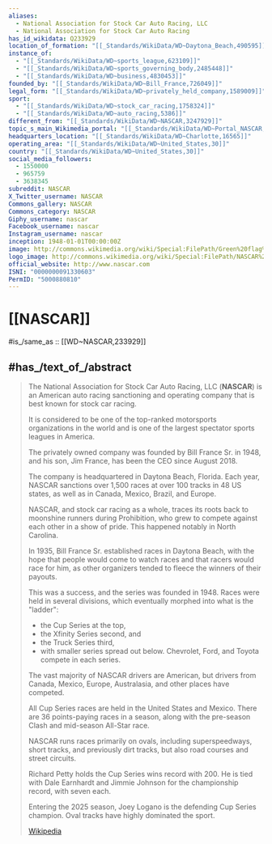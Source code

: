 ```yaml
---
aliases:
  - National Association for Stock Car Auto Racing, LLC
  - National Association for Stock Car Auto Racing
has_id_wikidata: Q233929
location_of_formation: "[[_Standards/WikiData/WD~Daytona_Beach,490595]]"
instance_of:
  - "[[_Standards/WikiData/WD~sports_league,623109]]"
  - "[[_Standards/WikiData/WD~sports_governing_body,2485448]]"
  - "[[_Standards/WikiData/WD~business,4830453]]"
founded_by: "[[_Standards/WikiData/WD~Bill_France,726049]]"
legal_form: "[[_Standards/WikiData/WD~privately_held_company,1589009]]"
sport:
  - "[[_Standards/WikiData/WD~stock_car_racing,1758324]]"
  - "[[_Standards/WikiData/WD~auto_racing,5386]]"
different_from: "[[_Standards/WikiData/WD~NASCAR,3247929]]"
topic_s_main_Wikimedia_portal: "[[_Standards/WikiData/WD~Portal_NASCAR,17378076]]"
headquarters_location: "[[_Standards/WikiData/WD~Charlotte,16565]]"
operating_area: "[[_Standards/WikiData/WD~United_States,30]]"
country: "[[_Standards/WikiData/WD~United_States,30]]"
social_media_followers:
  - 1550000
  - 965759
  - 3638345
subreddit: NASCAR
X_Twitter_username: NASCAR
Commons_gallery: NASCAR
Commons_category: NASCAR
Giphy_username: nascar
Facebook_username: nascar
Instagram_username: nascar
inception: 1948-01-01T00:00:00Z
image: http://commons.wikimedia.org/wiki/Special:FilePath/Green%20flag%20at%20Daytona.JPG
logo_image: http://commons.wikimedia.org/wiki/Special:FilePath/NASCAR%20logo%202017.svg
official_website: http://www.nascar.com
ISNI: "0000000091330603"
PermID: "5000880810"
---
```


# [[NASCAR]] 

#is_/same_as :: [[WD~NASCAR,233929]] 

## #has_/text_of_/abstract 

> The National Association for Stock Car Auto Racing, LLC (**NASCAR**) 
> is an American auto racing sanctioning and operating company 
> that is best known for stock car racing. 
> 
> It is considered to be one of the top-ranked motorsports organizations in the world 
> and is one of the largest spectator sports leagues in America. 
> 
> The privately owned company was founded by Bill France Sr. in 1948, 
> and his son, Jim France, has been the CEO since August 2018. 
> 
> The company is headquartered in Daytona Beach, Florida. 
> Each year, NASCAR sanctions over 1,500 races at over 100 tracks in 48 US states, 
> as well as in Canada, Mexico, Brazil, and Europe.
>
> NASCAR, and stock car racing as a whole, 
> traces its roots back to moonshine runners during Prohibition, 
> who grew to compete against each other in a show of pride. 
> This happened notably in North Carolina. 
> 
> In 1935, Bill France Sr. established races in Daytona Beach, 
> with the hope that people would come to watch races 
> and that racers would race for him, 
> as other organizers tended to fleece the winners of their payouts. 
> 
> This was a success, and the series was founded in 1948. 
> Races were held in several divisions, 
> which eventually morphed into what is the "ladder": 
> - the Cup Series at the top, 
> - the Xfinity Series second, and 
> - the Truck Series third, 
> - with smaller series spread out below. 
> Chevrolet, Ford, and Toyota compete in each series.
>
> The vast majority of NASCAR drivers are American, 
> but drivers from Canada, Mexico, Europe, Australasia, and other places have competed. 
> 
> All Cup Series races are held in the United States and Mexico. 
> There are 36 points-paying races in a season, 
> along with the pre-season Clash and mid-season All-Star race. 
> 
> NASCAR runs races primarily on ovals, including superspeedways, short tracks, 
> and previously dirt tracks, but also road courses and street circuits.
>
> Richard Petty holds the Cup Series wins record with 200. 
> He is tied with Dale Earnhardt and Jimmie Johnson for the championship record, 
> with seven each. 
> 
> Entering the 2025 season, Joey Logano is the defending Cup Series champion. 
> Oval tracks have highly dominated the sport.
>
> [Wikipedia](https://en.wikipedia.org/wiki/NASCAR) 

